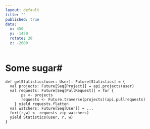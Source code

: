 ```yaml
---
layout: default
title: ""
published: true
data:
  x: 450
  y: -1450
  rotate: 20
  z: -2600
---
```


# Some sugar#

<div class="highlight"><pre><code class="scala"><span class="k">def</span> getStatistics(user<span class="kt">: User</span>)<span class="kt">: Future[Statistics]</span> = {
  <span class="k">val</span> projects<span class="kt">: Future[Seq[Project]]</span> = api.projects(user)
  <span class="k">val</span> requests<span class="kt">: Future[Seq[PullRequest]]</span> = <span class="k">for</span> {
       ps <span class="k">&lt;-</span> projects
       requests <span class="k">&lt;-</span> Future.traverse(projects)(api.pullrequests)
    } <span class="k">yield</span> requests.flatten
  <span class="k">val</span> watchers<span class="kt">: Future[Seq[User]]</span> = ...
  <span class="k">for</span>((r,w) &lt;- requests zip watchers)
  <span class="k">yield</span> Statistics(user, r, w)
}
</code></pre></div>